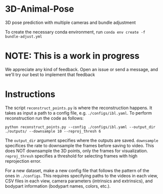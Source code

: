 # 3D-Animal-Pose
3D pose prediction with multiple cameras and bundle adjustment

To create the necessary conda environment, run
`conda env create -f bundle-adjust.yml`

# NOTE: This is a work in progress
We appreciate any kind of feedback. Open an issue or send a message, and we'll try our best to implement that feedback

# Instructions
The script `reconstruct_points.py` is where the reconstruction happens. It takes as input a path to a config file, e.g. `./configs/ibl.yaml`. To perform reconstruction run the code as follows:

``python reconstruct_points.py --config ./configs/ibl.yaml --output_dir ./outputs/ --downsample 10 --reproj_thresh 6``

The `output_dir` argument specifies where the outputs are saved. `downsample` specifices the rate to downsample the frames before saving to video. This does NOT downsample the 3D points, only the frames for visualization. `reproj_thresh` specifies a threshold for selecting frames with high reprojection error. 

For a new dataset, make a new config file that follows the pattern of the ones in `./configs`. This requires specifying paths to the videos in each view, CSV files in each view, camera parameters (intrinsics and extrinsics), and bodypart information (bodypart names, colors, etc.).
